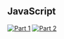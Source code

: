## JavaScript
[![Part 1](https://img.shields.io/badge/Part%201-0.707ms-informational)](https://adventofcode.com/2021/)
[![Part 2](https://img.shields.io/badge/Part%202-0.613ms-informational)](https://adventofcode.com/2021/)